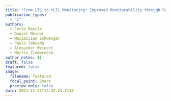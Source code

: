 ```yaml
---
title: "From LTL to rLTL Monitoring: Improved Monitorability through Robust Semantics"
publication_types:
  - "1"
authors:
  - Corto Mascle
  - Daniel Neider
  - Maximilian Schwenger
  - Paulo Tabuada
  - Alexander Weinert
  - Martin Zimmermann
author_notes: []
draft: false
featured: false
image:
  filename: featured
  focal_point: Smart
  preview_only: false
date: 2021-11-21T14:32:24.211Z
---
```

